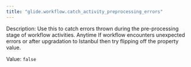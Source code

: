 ```yaml
---
title: "glide.workflow.catch_activity_preprocessing_errors"
---
```


Description: Use this to catch errors thrown during the pre-processing stage of workflow activities. 
Anytime If workflow encounters unexpected errors or after upgradation to Istanbul then try flipping off the property value.

Value: `false`